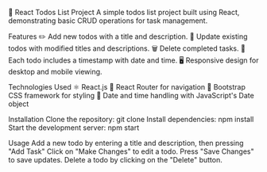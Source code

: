 📝 React Todos List Project
A simple todos list project built using React, demonstrating basic CRUD operations for task management.

Features
✏️ Add new todos with a title and description.
🔄 Update existing todos with modified titles and descriptions.
🗑️ Delete completed tasks.
📅 Each todo includes a timestamp with date and time.
🖥️ Responsive design for desktop and mobile viewing.

Technologies Used
⚛️ React.js
🚀 React Router for navigation
🎨 Bootstrap CSS framework for styling
📅 Date and time handling with JavaScript's Date object

Installation
Clone the repository: git clone <repository-url>
Install dependencies: npm install
Start the development server: npm start

Usage
Add a new todo by entering a title and description, then pressing "Add Task"
Click on "Make Changes" to edit a todo. Press "Save Changes" to save updates.
Delete a todo by clicking on the "Delete" button.